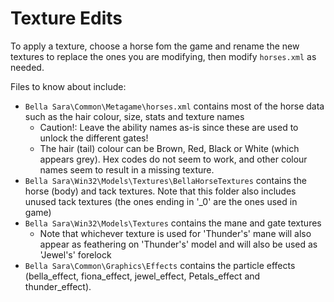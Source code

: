 # Texture Edits

To apply a texture, choose a horse fom the game and rename the new textures to replace the ones you are modifying, then modify `horses.xml` as needed.

Files to know about include:

- `Bella Sara\Common\Metagame\horses.xml` contains most of the horse data such as the hair colour, size, stats and texture names
  - Caution!: Leave the ability names as-is since these are used to unlock the different gates!
  - The hair (tail) colour can be Brown, Red, Black or White (which appears grey). Hex codes do not seem to work, and other colour names seem to result in a missing texture.
- `Bella Sara\Win32\Models\Textures\BellaHorseTextures` contains the horse (body) and tack textures. Note that this folder also includes unused tack textures (the ones ending in '_0' are the ones used in game)
- `Bella Sara\Win32\Models\Textures` contains the mane and gate textures
  - Note that whichever texture is used for 'Thunder's' mane will also appear as feathering on 'Thunder's' model and will also be used as 'Jewel's' forelock
- `Bella Sara\Common\Graphics\Effects` contains the particle effects (bella_effect, fiona_effect, jewel_effect, Petals_effect and thunder_effect).

